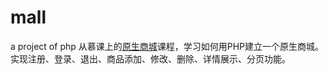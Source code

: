 # mall
a project of php
从慕课上的[原生商城](http://class.imooc.com/sc/22)课程，学习如何用PHP建立一个原生商城。实现注册、登录、退出、商品添加、修改、删除、详情展示、分页功能。
